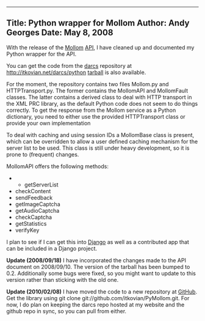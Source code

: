 -----
Title:  Python wrapper for Mollom
Author: Andy Georges
Date: May 8, 2008
----







With the release of the [Mollom](http://mollom.com/)
[API](http://mollom.com/api), I have cleaned up and documented my Python
wrapper for the API.


You can get the code from the [darcs](http://darcs.net/) repository at
http://itkovian.net/darcs/python
[tarball](http://itkovian.net/packages/python_mollom_0.2.tgz) is also
available.


For the moment, the repository contains two files Mollom.py and
HTTPTransport.py. The former contains the MollomAPI and MollomFault
classes. The latter contains a derived class to deal with HTTP transport
in the XML PRC library, as the default Python code does not seem to do
things correctly. To get the response from the Mollom service as a
Python dictionary, you need to either use the provided HTTPTransport
class or provide your own implementation


To deal with caching and using session IDs a MollomBase class is
present, which can be overridden to allow a user defined caching
mechanism for the server list to be used. This class is still under
heavy development, so it is prone to (frequent) changes.


MollomAPI offers the following methods:


-   -   getServerList
-   checkContent
-   sendFeedback
-   getImageCaptcha
-   getAudioCaptcha
-   checkCaptcha
-   getStatistics
-   verifyKey


I plan to see if I can get this into
[Django](http://www.djangoproject.com/) as well as a contributed app
that can be included in a Django project.


**Update (2008/09/18)** I have incorporated the changes made to the API
document on 2008/09/10. The version of the tarball has been bumped to
0.2. Additionally some bugs were fixed, so you might want to update to
this version rather than sticking with the old one.


**Update (2010/02/08)** I have moved the code to a new repository at
[GitHub](http://github.com/itkovian/PyMollom). Get the library using git
clone git://github.com/itkovian/PyMollom.git. For now, I do plan on
keeping the darcs repo hosted at my website and the github repo in sync,
so you can pull from either.




